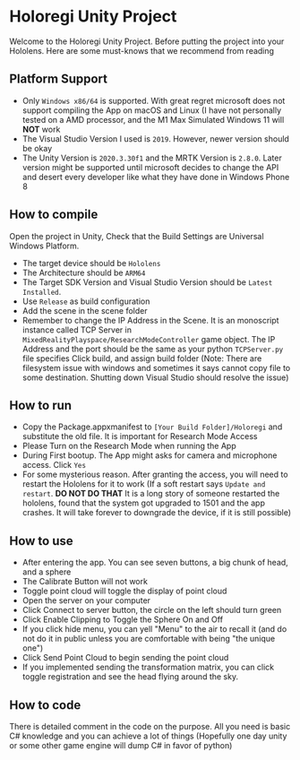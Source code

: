 # Holoregi Unity Project
Welcome to the Holoregi Unity Project. Before putting the project into your Hololens. Here are some must-knows that we recommend from reading
## Platform Support
- Only `Windows x86/64` is supported. With great regret microsoft does not support compiling the App on macOS and Linux (I have not personally tested on a AMD processor, and the M1 Max Simulated Windows 11 will **NOT** work
- The Visual Studio Version I used is `2019`. However, newer version should be okay
- The Unity Version is `2020.3.30f1` and the MRTK Version is `2.8.0`. Later version might be supported until microsoft decides to change the API and desert every developer like what they have done in Windows Phone 8
## How to compile
Open the project in Unity, Check that the Build Settings are Universal Windows Platform. 
- The target device should be `Hololens`
- The Architecture should be `ARM64`
- The Target SDK Version and Visual Studio Version should be `Latest Installed`. 
- Use `Release` as build configuration
- Add the scene in the scene folder
- Remember to change the IP Address in the Scene. It is an monoscript instance called TCP Server in `MixedRealityPlayspace/ResearchModeController` game object. The IP Address and the port should be the same as your python `TCPServer.py` file specifies
Click build, and assign build folder (Note: There are filesystem issue with windows and sometimes it says cannot copy file to some destination. Shutting down Visual Studio should resolve the issue)
## How to run
- Copy the Package.appxmanifest to `[Your Build Folder]/Holoregi` and substitute the old file. It is important for Research Mode Access
- Please Turn on the Research Mode when running the App
- During First bootup. The App might asks for camera and microphone access. Click `Yes`
- For some mysterious reason. After granting the access, you will need to restart the Hololens for it to work (If a soft restart says `Update and restart`. **DO NOT DO THAT** It is a long story of someone restarted the hololens, found that the system got upgraded to 1501 and the app crashes. It will take forever to downgrade the device, if it is still possible)
## How to use
- After entering the app. You can see seven buttons, a big chunk of head, and a sphere
- The Calibrate Button will not work
- Toggle point cloud will toggle the display of point cloud
- Open the server on your computer
- Click Connect to server button, the circle on the left should turn green
- Click Enable Clipping to Toggle the Sphere On and Off
- If you click hide menu, you can yell "Menu" to the air to recall it (and do not do it in public unless you are comfortable with being "the unique one")
- Click Send Point Cloud to begin sending the point cloud
- If you implemented sending the transformation matrix, you can click toggle registration and see the head flying around the sky.
## How to code
There is detailed comment in the code on the purpose. All you need is basic C# knowledge and you can achieve a lot of things (Hopefully one day unity or some other game engine will dump C# in favor of python)
